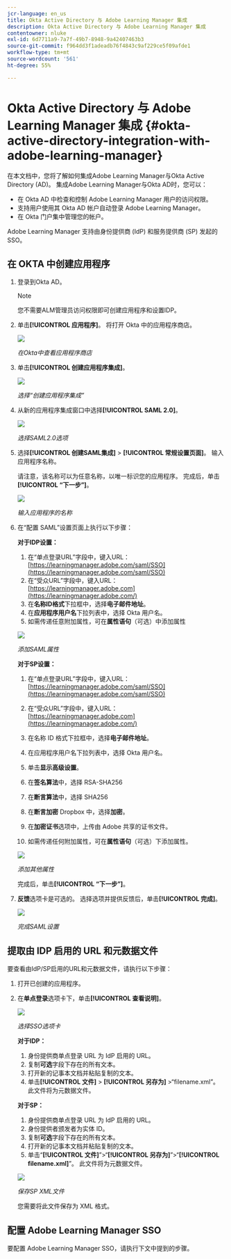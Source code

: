 ```yaml
---
jcr-language: en_us
title: Okta Active Directory 与 Adobe Learning Manager 集成
description: Okta Active Directory 与 Adobe Learning Manager 集成
contentowner: nluke
exl-id: 6d7711a9-7a7f-49b7-8948-9a42407463b3
source-git-commit: f964dd3f1adeadb76f4843c9af229ce5f09afde1
workflow-type: tm+mt
source-wordcount: '561'
ht-degree: 55%

---
```


# Okta Active Directory 与 Adobe Learning Manager 集成 {#okta-active-directory-integration-with-adobe-learning-manager}

在本文档中，您将了解如何集成Adobe Learning Manager与Okta Active Directory (AD)。 集成Adobe Learning Manager与Okta AD时，您可以：

* 在 Okta AD 中检查和控制 Adobe Learning Manager 用户的访问权限。
* 支持用户使用其 Okta AD 帐户自动登录 Adobe Learning Manager。
* 在 Okta 门户集中管理您的帐户。

Adobe Learning Manager 支持由身份提供商 (IdP) 和服务提供商 (SP) 发起的 SSO。

## 在 OKTA 中创建应用程序

1. 登录到Okta AD。

   >[!NOTE]
   >
   >您不需要ALM管理员访问权限即可创建应用程序和设置IDP。

1. 单击&#x200B;**[!UICONTROL 应用程序]**。 将打开 Okta 中的应用程序商店。

   ![](assets/cp-application-store.png)

   *在Okta中查看应用程序商店*

1. 单击&#x200B;**[!UICONTROL 创建应用程序集成]**。

   ![](assets/cp-app-integrations.png)

   *选择“创建应用程序集成”*

1. 从新的应用程序集成窗口中选择&#x200B;**[!UICONTROL SAML 2.0]**。

   ![](assets/cp-saml2.0.png)

   *选择SAML2.0选项*

1. 选择&#x200B;**[!UICONTROL 创建SAML集成]** > **[!UICONTROL 常规设置页面]**。 输入应用程序名称。

   请注意，该名称可以为任意名称，以唯一标识您的应用程序。 完成后，单击&#x200B;**[!UICONTROL “下一步”]**。

   ![](assets/cp-saml-integration.png)

   *输入应用程序的名称*

1. 在“配置 SAML”设置页面上执行以下步骤：

   **对于IDP设置：**

   1. 在“单点登录URL”字段中，键入URL： [https://learningmanager.adobe.com/saml/SSO](https://learningmanager.adobe.com/saml/SSO)
   1. 在“受众URL”字段中，键入URL： [https://learningmanager.adobe.com](https://learningmanager.adobe.com/)
   1. 在&#x200B;**名称ID格式**&#x200B;下拉框中，选择&#x200B;**电子邮件地址**。
   1. 在&#x200B;**应用程序用户名**&#x200B;下拉列表中，选择 Okta 用户名。
   1. 如需传递任意附加属性，可在&#x200B;**属性语句**（可选）中添加属性

   ![](assets/cp-saml-integration-step1.png)

   *添加SAML属性*

   **对于SP设置：**

   1. 在“单点登录URL”字段中，键入URL： [https://learningmanager.adobe.com/saml/SSO](https://learningmanager.adobe.com/saml/SSO)
   1. 在“受众URL”字段中，键入URL： [https://learningmanager.adobe.com](https://learningmanager.adobe.com/)
   1. 在名称 ID 格式下拉框中，选择&#x200B;**电子邮件地址**。
   1. 在应用程序用户名下拉列表中，选择 Okta 用户名。
   1. 单击&#x200B;**显示高级设置**。
   1. 在&#x200B;**签名算法**&#x200B;中，选择 RSA-SHA256
   1. 在&#x200B;**断言算法**&#x200B;中，选择 SHA256
   1. 在&#x200B;**断言加密** Dropbox 中，选择&#x200B;**加密**。

   1. 在&#x200B;**加密证书**&#x200B;选项中，上传由 Adobe 共享的证书文件。
   1. 如需传递任何附加属性，可在&#x200B;**属性语句**（可选）下添加属性。

   ![](assets/cp-saml-integration-step2.png)

   *添加其他属性*

   完成后，单击&#x200B;**[!UICONTROL “下一步”]**。

1. **反馈**&#x200B;选项卡是可选的。 选择选项并提供反馈后，单击&#x200B;**[!UICONTROL 完成]**。

   ![](assets/cp-saml-integration-step3.png)

   *完成SAML设置*

## 提取由 IDP 启用的 URL 和元数据文件

要查看由IdP/SP启用的URL和元数据文件，请执行以下步骤：

1. 打开已创建的应用程序。
1. 在&#x200B;**单点登录**&#x200B;选项卡下，单击&#x200B;**[!UICONTROL 查看说明]**。

   ![](assets/cp-prime-sso.png)

   *选择SSO选项卡*

   **对于IDP：**

   1. 身份提供商单点登录 URL 为 IdP 启用的 URL。
   1. 复制&#x200B;**可选**&#x200B;字段下存在的所有文本。
   1. 打开新的记事本文档并粘贴复制的文本。
   1. 单击&#x200B;**[!UICONTROL 文件]** > **[!UICONTROL 另存为]** >“filename.xml”。 此文件将为元数据文件。

   **对于SP：**

   1. 身份提供商单点登录 URL 为 IdP 启用的 URL。
   1. 身份提供者颁发者为实体 ID。
   1. 复制&#x200B;**可选**&#x200B;字段下存在的所有文本。
   1. 打开新的记事本文档并粘贴复制的文本。
   1. 单击“**[!UICONTROL 文件]**”>“**[!UICONTROL 另存为]**”>“**[!UICONTROL filename.xml]**”。 此文件将为元数据文件。

   ![](assets/cp-saml-integration-step4.png)

   *保存SP XML文件*

   您需要将此文件保存为 XML 格式。

## 配置 Adobe Learning Manager SSO

要配置 Adobe Learning Manager SSO，请执行下文中提到的步骤。

<!--

article not in TOC

[SSO Authentication](/help/migrated/kb/sso-authentication-for-learning-manager.md)
-->
